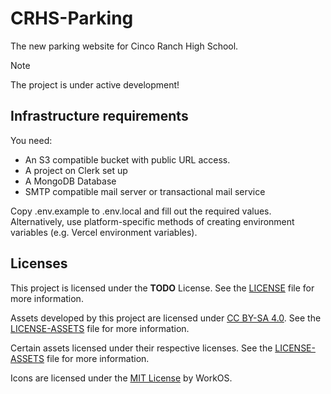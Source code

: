 # CRHS-Parking

The new parking website for Cinco Ranch High School.

> [!NOTE]  
> The project is under active development!

## Infrastructure requirements

You need:

- An S3 compatible bucket with public URL access.
- A project on Clerk set up
- A MongoDB Database
- SMTP compatible mail server or transactional mail service

Copy .env.example to .env.local and fill out the required values. Alternatively, use platform-specific methods of creating environment variables (e.g. Vercel environment variables).

## Licenses

This project is licensed under the **TODO** License. See the [LICENSE](LICENSE) file for more information.

Assets developed by this project are licensed under [CC BY-SA 4.0](https://creativecommons.org/licenses/by-sa/4.0/legalcode.en). See the [LICENSE-ASSETS](LICENSE-ASSETS) file for more information.

Certain assets licensed under their respective licenses. See the [LICENSE-ASSETS](LICENSE-ASSETS) file for more information.

Icons are licensed under the [MIT License](https://github.com/radix-ui/icons/blob/master/LICENSE) by WorkOS.
